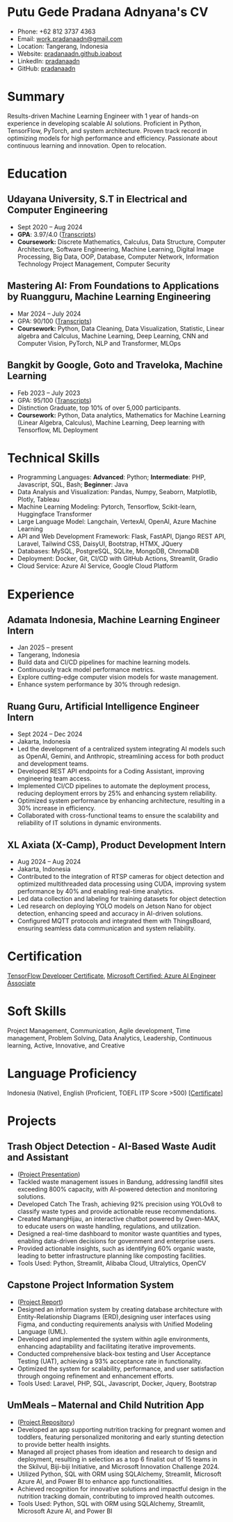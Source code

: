 # Putu Gede Pradana Adnyana's CV

- Phone: +62 812 3737 4363
- Email: [work.pradanaadn@gmail.com](mailto:work.pradanaadn@gmail.com)
- Location: Tangerang, Indonesia
- Website: [pradanaadn.github.ioabout](https://pradanaadn.github.io/about/)
- LinkedIn: [pradanaadn](https://linkedin.com/in/pradanaadn)
- GitHub: [pradanaadn](https://github.com/pradanaadn)


# Summary

Results-driven Machine Learning Engineer with 1 year of hands-on experience in developing scalable AI solutions. Proficient in Python, TensorFlow, PyTorch, and system architecture. Proven track record in optimizing models for high performance and efficiency. Passionate about continuous learning and innovation. Open to relocation.

# Education

## Udayana University, S.T in Electrical and Computer Engineering

- Sept 2020 – Aug 2024
- **GPA**: 3.97/4.0 ([Transcripts](https://drive.google.com/file/d/1pP8v7Sbi2i_VDCOLNyjXUbzSdkNwGF2a/view?usp=sharing))
- **Coursework:** Discrete Mathematics, Calculus, Data Structure, Computer Architecture, Software Engineering, Machine Learning, Digital Image Processing, Big Data, OOP, Database, Computer Network, Information Technology Project Management, Computer Security

## Mastering AI: From Foundations to Applications by Ruangguru, Machine Learning Engineering

- Mar 2024 – July 2024
- GPA: 90/100 ([Transcripts](https://drive.google.com/file/d/1zavbSHSpPOePGauqHs-WYxpkUhOqOrRa/view))
- **Coursework:**  Python, Data Cleaning, Data Visualization, Statistic, Linear algebra and Calculus, Machine Learning, Deep Learning, CNN and Computer Vision, PyTorch, NLP and Transformer, MLOps

## Bangkit by Google, Goto and Traveloka, Machine Learning

- Feb 2023 – July 2023
- GPA: 95/100 ([Transcripts](https://drive.google.com/file/d/1JOm2b6ws9PepLZTCV8uZDdDENN64KT7d/view?usp=sharing))
- Distinction Graduate, top 10% of over 5,000 participants.
- **Coursework:** Python, Data analytics, Mathematics for Machine Learning (Linear Algebra, Calculus), Machine Learning, Deep learning with Tensorflow, ML Deployment

# Technical Skills

- Programming Languages: **Advanced**: Python; **Intermediate**: PHP, Javascript, SQL, Bash; **Beginner**: Java
- Data Analysis and Visualization: Pandas, Numpy, Seaborn, Matplotlib, Plotly, Tableau
- Machine Learning Modeling: Pytorch, Tensorflow, Scikit-learn, Huggingface Transformer
- Large Language Model: Langchain, VertexAI, OpenAI, Azure Machine Learning
- API and Web Development Framework: Flask, FastAPI, Django REST API, Laravel, Tailwind CSS, DaisyUI, Bootstrap, HTMX, JQuery
- Databases: MySQL, PostgreSQL, SQLite, MongoDB, ChromaDB
- Deployment: Docker, Git, CI/CD with GitHub Actions, Streamlit, Gradio
- Cloud Service: Azure AI Service, Google Cloud Platform
# Experience

## Adamata Indonesia, Machine Learning Engineer Intern

- Jan 2025 – present
- Tangerang, Indonesia
- Build data and CI/CD pipelines for machine learning models.
- Continuously track model performance metrics.
- Explore cutting-edge computer vision models for waste management.
- Enhance system performance by 30% through redesign.

## Ruang Guru, Artificial Intelligence Engineer Intern

- Sept 2024 – Dec 2024
- Jakarta, Indonesia
- Led the development of a centralized system integrating AI models such as OpenAI, Gemini, and Anthropic, streamlining access for both product and development teams.
- Developed REST API endpoints for a Coding Assistant, improving engineering team access.
- Implemented CI/CD pipelines to automate the deployment process, reducing deployment errors by 25% and enhancing system reliability.
- Optimized system performance by enhancing architecture, resulting in a 30% increase in efficiency.
- Collaborated with cross-functional teams to ensure the scalability and reliability of IT solutions in dynamic environments.

## XL Axiata (X-Camp), Product Development Intern

- Aug 2024 – Aug 2024
- Jakarta, Indonesia
- Contributed to the integration of RTSP cameras for object detection and optimized multithreaded data processing using CUDA, improving system performance by 40% and enabling real-time analytics.
- Led data collection and labeling for training datasets for object detection
- Led research on deploying YOLO models on Jetson Nano for object detection, enhancing speed and accuracy in AI-driven solutions.
- Configured MQTT protocols and integrated them with ThingsBoard, ensuring seamless data communication and system reliability.

# Certification

[TensorFlow Developer Certificate](https://www.credential.net/e5709acf-2219-4c59-8aaf-987215d069a1), [Microsoft Certified: Azure AI Engineer Associate](https://learn.microsoft.com/api/credentials/share/id-id/PradanaAdnyana-5811/2A28EA83F4251FC4?sharingId=D4E348B6E54ABB69)

# Soft Skills

Project Management, Communication, Agile development, Time management, Problem Solving, Data Analytics, Leadership, Continuous learning, Active, Innovative, and Creative

# Language Proficiency

Indonesia (Native), English (Proficient, TOEFL ITP Score >500) [[Certificate](https://drive.google.com/file/d/1w1m4vxTjOT2xaDfYtqPXp7TDrWySaDbE/view?usp=sharing)]

# Projects

## Trash Object Detection - AI-Based Waste Audit and Assistant

- ([Project Presentation](https://pitch.com/v/mangorenai-x6n96f))
- Tackled waste management issues in Bandung, addressing landfill sites exceeding 800% capacity, with AI-powered detection and monitoring solutions.
- Developed Catch The Trash, achieving 92% precision using YOLOv8 to classify waste types and provide actionable reuse recommendations.
- Created MamangHijau, an interactive chatbot powered by Qwen-MAX, to educate users on waste handling, regulations, and utilization.
- Designed a real-time dashboard to monitor waste quantities and types, enabling data-driven decisions for government and enterprise users.
- Provided actionable insights, such as identifying 60% organic waste, leading to better infrastructure planning like composting facilities.
- Tools Used: Python, Streamlit, Alibaba Cloud, Ultralytics, OpenCV

## Capstone Project Information System

- ([Project Report](https://drive.google.com/file/d/1x37qvoekHEoIhrANusdd5onVDC--48Cn/view?usp=sharing))
- Designed an information system by creating database architecture with Entity-Relationship Diagrams (ERD),designing user interfaces using Figma, and conducting requirements analysis with Unified Modeling Language (UML).
- Developed and implemented the system within agile environments, enhancing adaptability and facilitating iterative improvements.
- Conducted comprehensive black-box testing and User Acceptance Testing (UAT), achieving a 93% acceptance rate in functionality.
- Optimized the system for scalability, performance, and user satisfaction through ongoing refinement and enhancement efforts.
- Tools Used: Laravel, PHP, SQL, Javascript, Docker, Jquery, Bootstrap

## UmMeals – Maternal and Child Nutrition App

- ([Project Repository](https://www.linkedin.com/posts/pradanaadn_ummeals-deck-activity-7223282999407099904-g2PD?utm_source=share&utm_medium=member_desktop))
- Developed an app supporting nutrition tracking for pregnant women and toddlers, featuring personalized monitoring and early stunting detection to provide better health insights.
- Managed all project phases from ideation and research to design and deployment, resulting in selection as a top 6 finalist out of 15 teams in the Skilvul, Biji-biji Initiative, and Microsoft Innovation Challenge 2024.
- Utilized Python, SQL with ORM using SQLAlchemy, Streamlit, Microsoft Azure AI, and Power BI to enhance app functionalities.
- Achieved recognition for innovative solutions and impactful design in the nutrition tracking domain, contributing to improved health outcomes.
- Tools Used: Python, SQL with ORM using SQLAlchemy, Streamlit, Microsoft Azure AI, and Power BI 

